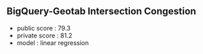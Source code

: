 BigQuery-Geotab Intersection Congestion
---
* public score : 79.3 
* private score : 81.2
* model : linear regression
